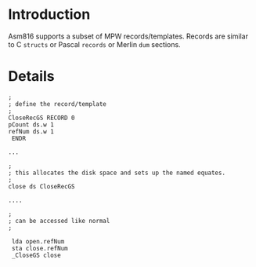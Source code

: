 # Introduction #

Asm816 supports a subset of MPW records/templates. Records are similar to C `structs` or Pascal `records` or Merlin `dum` sections.

# Details #

```
;
; define the record/template
;
CloseRecGS RECORD 0
pCount ds.w 1
refNum ds.w 1
 ENDR

...

;
; this allocates the disk space and sets up the named equates.
;
close ds CloseRecGS

....

;
; can be accessed like normal
;

 lda open.refNum
 sta close.refNum
 _CloseGS close

```
